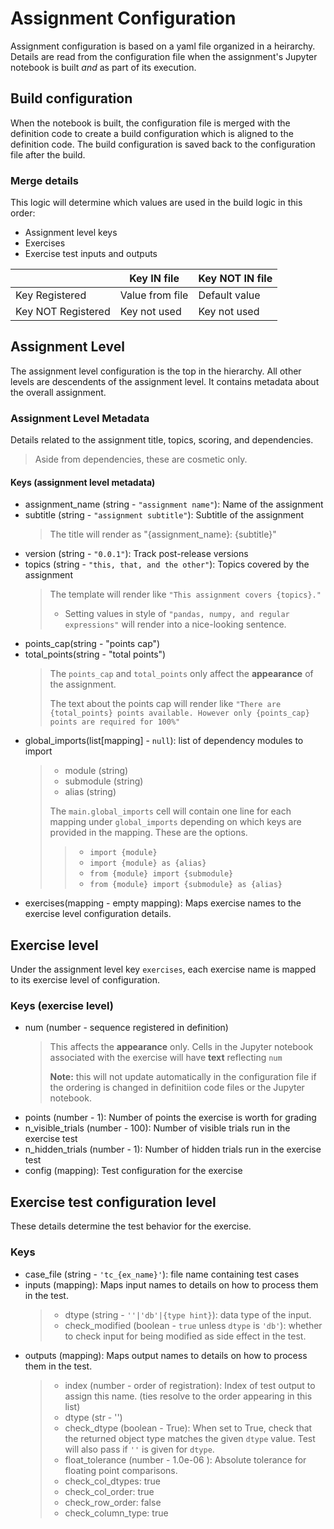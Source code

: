 # Assignment Configuration

Assignment configuration is based on a yaml file organized in a heirarchy. Details are read from the configuration file when the assignment's Jupyter notebook is built _and_ as part of its execution.

## Build configuration

When the notebook is built, the configuration file is merged with the definition code to create a build configuration which is aligned to the definition code. The build configuration is saved back to the configuration file after the build.

### Merge details

This logic will determine which values are used in the build logic in this order:

- Assignment level keys
- Exercises
- Exercise test inputs and outputs

||Key IN file|Key NOT IN file|  
|---|---|---|  
|Key Registered|Value from file|Default value|  
|Key NOT Registered|Key not used|Key not used|  

## Assignment Level

The assignment level configuration is the top in the hierarchy. All other levels are descendents of the assignment level. It contains metadata about the overall assignment.

### Assignment Level Metadata

Details related to the assignment title, topics, scoring, and dependencies.

> Aside from dependencies, these are cosmetic only.

#### Keys (assignment level metadata)
 
- assignment_name (string - `"assignment name"`): Name of the assignment
- subtitle (string - `"assignment subtitle"`): Subtitle of the assignment
  > The title will render as "{assignment_name}: {subtitle}"
- version (string - `"0.0.1"`): Track post-release versions
- topics (string - `"this, that, and the other"`): Topics covered by the assignment
  > The template will render like `"This assignment covers {topics}."`
  > - Setting values in style of `"pandas, numpy, and regular expressions"` will render into a nice-looking sentence.
- points_cap(string - "points cap")
- total_points(string - "total points")
  > The `points_cap` and `total_points` only affect the **appearance** of the assignment.
  >
  > The text about the points cap will render like `"There are {total_points} points available. However only {points_cap} points are required for 100%"`
- global_imports(list[mapping] - `null`): list of dependency modules to import
  > - module (string)
  > - submodule (string)
  > - alias (string)
  >
  > The `main.global_imports` cell will contain one line for each mapping under `global_imports` depending on which keys are provided in the mapping. These are the options.
  > > - `import {module}`
  > > - `import {module} as {alias}`
  > > - `from {module} import {submodule}`
  > > - `from {module} import {submodule} as {alias}`
- exercises(mapping - empty mapping): Maps exercise names to the exercise level configuration details.

## Exercise level

Under the assignment level key `exercises`, each exercise name is mapped to its exercise level of configuration.

### Keys (exercise level)

- num (number - sequence registered in definition)
  > This affects the **appearance** only. Cells in the Jupyter notebook associated with the exercise will have **text** reflecting `num`
  >
  > **Note:** this will not update automatically in the configuration file if the ordering is changed in definitiion code files or the Jupyter notebook.
- points (number - 1): Number of points the exercise is worth for grading
- n_visible_trials (number - 100): Number of visible trials run in the exercise test
- n_hidden_trials (number - 1): Number of hidden trials run in the exercise test
- config (mapping): Test configuration for the exercise

## Exercise test configuration level

These details determine the test behavior for the exercise.

### Keys

- case_file (string - `'tc_{ex_name}'`): file name containing test cases
- inputs (mapping): Maps input names to details on how to process them in the test.
  > - dtype (string - `''|'db'|{type hint}`): data type of the input.
  > - check_modified (boolean - `true` unless `dtype` is `'db'`): whether to check input for being modified as side effect in the test.
- outputs (mapping): Maps output names to details on how to process them in the test.
  > - index (number - order of registration): Index of test output to assign this name. (ties resolve to the order appearing in this list)
  > - dtype (str - '')
  > - check_dtype (boolean - True): When set to True, check that the returned object type matches the given `dtype` value. Test will also pass if `''` is given for `dtype`.
  > - float_tolerance (number - 1.0e-06 ): Absolute tolerance for floating point comparisons.
  > - check_col_dtypes: true
  > - check_col_order: true
  > - check_row_order: false
  > - check_column_type: true